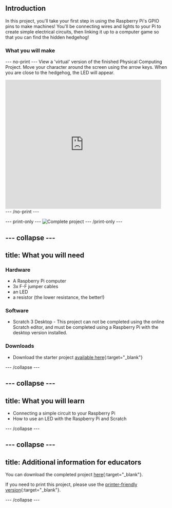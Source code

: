 ## Introduction

In this project, you'll take your first step in using the Raspberry Pi's GPIO pins to make machines! You'll be connecting wires and lights to your Pi to create simple electrical circuits, then linking it up to a computer game so that you can find the hidden hedgehog!



### What you will make

--- no-print ---
View a 'virtual' version of the finished Physical Computing Project. Move your character around the screen using the arrow keys. When you are close to the hedgehog, the LED will appear.

<div class="scratch-preview">
  <iframe allowtransparency="true" width="485" height="402" src="https://scratch.mit.edu/projects/embed/492829675/?autostart=false" frameborder="0"></iframe>
</div>
--- /no-print ---

--- print-only ---
![Complete project](images/showcase_static.png)
--- /print-only ---

--- collapse ---
---
title: What you will need
---
### Hardware

+ A Raspberry Pi computer
+ 3x F-F jumper cables
+ an LED
+ a resistor (the lower resistance, the better!)

### Software

+ Scratch 3 Desktop - This project can not be completed using the online Scratch editor, and must be completed using a Raspberry Pi with the desktop version installed.

### Downloads

+ Download the starter project [available here](http://rpf.io/p/en/scratch-physcomp1-get){:target="_blank"} 

--- /collapse ---

--- collapse ---
---
title: What you will learn
---

+ Connecting a simple circuit to your Raspberry Pi
+ How to use an LED with the Raspberry Pi and Scratch

--- /collapse ---

--- collapse ---
---
title: Additional information for educators
---

You can download the completed project [here](http://rpf.io/p/en/scratch-physcomp1-get){:target="_blank"}.

If you need to print this project, please use the [printer-friendly version](https://projects.raspberrypi.org/en/projects/scratch-physcomp1/print){:target="_blank"}.

--- /collapse ---
